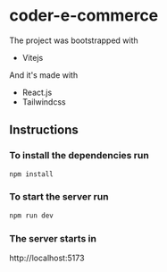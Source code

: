 # coder-e-commerce

The project was bootstrapped with

- Vitejs

And it's made with

- React.js
- Tailwindcss

## Instructions

### To install the dependencies run

```bash
npm install
```

### To start the server run

```bash
npm run dev
```

### The server starts in

http://localhost:5173

